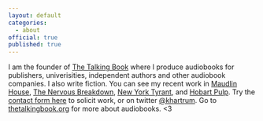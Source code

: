 ```yaml
---
layout: default
categories:
  - about
official: true
published: true
---
```

I am the founder of [The Talking Book](thetalkingbook.org) where I produce audiobooks for publishers, univerisities, independent authors and other audiobook companies. I also write fiction. You can see my recent work in [Maudlin House](https://maudlinhouse.net/pink-clouds/), [The Nervous Breakdown](http://thenervousbreakdown.com/khartrum/2019/07/mysterious-morning), [New York Tyrant](http://magazine.nytyrant.com/magic-soft-kris-hartrum/), and [Hobart Pulp](https://www.hobartpulp.com/web_features/holy-gash). Try the [contact form here](http://krishartrum.com/contact) to solicit work, or on twitter [@khartrum](https://twitter.com/khartrum). Go to [thetalkingbook.org](thetalkingbook.org) for more about audiobooks. <3

